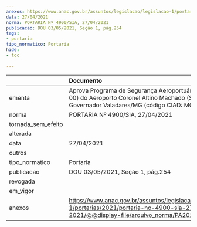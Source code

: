 ```yaml
---
anexos: https://www.anac.gov.br/assuntos/legislacao/legislacao-1/portarias/2021/portaria-no-4900-sia-27-04-2021/@@display-file/arquivo_norma/PA2021-4900.pdf
data: 27/04/2021
norma: PORTARIA Nº 4900/SIA, 27/04/2021
publicacao: DOU 03/05/2021, Seção 1, pág.254
tags:
- portaria
tipo_normatico: Portaria
hide: 
- toc 
 
---
```


|                    | Documento                                                                                                                                             |
|:-------------------|:------------------------------------------------------------------------------------------------------------------------------------------------------|
| ementa             | Aprova Programa de Segurança Aeroportuária (Revisão 00) do Aeroporto Coronel Altino Machado (SBGV), em Governador Valadares/MG (código CIAD: MG0032). |
| norma              | PORTARIA Nº 4900/SIA, 27/04/2021                                                                                                                      |
| tornada_sem_efeito |                                                                                                                                                       |
| alterada           |                                                                                                                                                       |
| data               | 27/04/2021                                                                                                                                            |
| outros             |                                                                                                                                                       |
| tipo_normatico     | Portaria                                                                                                                                              |
| publicacao         | DOU 03/05/2021, Seção 1, pág.254                                                                                                                      |
| revogada           |                                                                                                                                                       |
| em_vigor           |                                                                                                                                                       |
| anexos             | https://www.anac.gov.br/assuntos/legislacao/legislacao-1/portarias/2021/portaria-no-4900-sia-27-04-2021/@@display-file/arquivo_norma/PA2021-4900.pdf  |